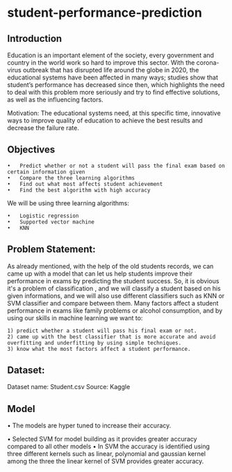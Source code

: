 # student-performance-prediction

## Introduction

Education is an important element of the society, every government and country in the world work so hard to improve this sector. With the corona-virus outbreak that has disrupted life around the globe in 2020, the educational systems have been affected in many ways; studies show that student’s performance has decreased since then, which highlights the need to deal with this problem more seriously and try to find effective solutions, as well as the influencing factors.

Motivation:
    The educational systems need, at this specific time, innovative ways to improve quality of education to achieve the best results and decrease the failure rate.


## Objectives 

    •	Predict whether or not a student will pass the final exam based on certain information given
    •	Compare the three learning algorithms
    •	Find out what most affects student achievement
    •	Find the best algorithm with high accuracy

We will be using three learning algorithms:

    •	Logistic regression
    •	Supported vector machine
    •	KNN



## Problem Statement:

As already mentioned, with the help of the old students records, we can came up with a model that can let us help students improve their performance in exams by predicting the student success. So, it is obvious it's a problem of classification , and we will classify a student based on his given informations, and we will also use different classifiers such as KNN or SVM classifier and compare between them. Many factors affect a student performance in exams like family problems or alcohol consumption, and by using our skills in machine learning we want to:

    1) predict whether a student will pass his final exam or not.
    2) came up with the best classifier that is more accurate and avoid 
    overfitting and underfitting by using simple techniques.
    3) know what the most factors affect a student performance.


## Dataset:

Dataset name: Student.csv 
Source: Kaggle

## Model

•	The models are hyper tuned to increase their accuracy.

•	Selected SVM for model building as it  provides greater accuracy compared to all other models
•	In SVM the accuracy is identified using three different kernels such as linear, polynomial and gaussian kernel among the three the linear kernel of SVM provides greater accuracy.
